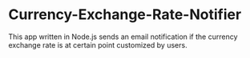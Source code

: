 # Currency-Exchange-Rate-Notifier
This app written in Node.js sends an email notification if the currency exchange rate is at certain point customized by users.
